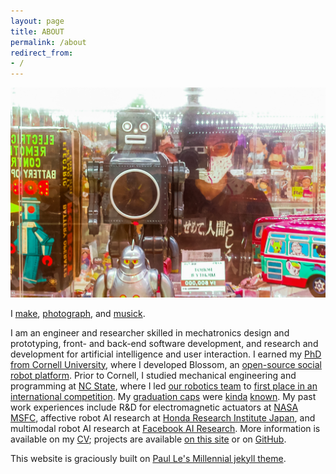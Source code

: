 ```yaml
---
layout: page
title: ABOUT
permalink: /about
redirect_from:
- /
---
```

<!-- 
![Tokyo, 2019](/assets/img/19_tokyo.jpg)
*Saitama, 2019* -->
<!-- ![Asheville, 2022](/assets/img/19_ash.jpg) -->
<!-- <img src="/assets/img/19_ash.jpg" alt="Asheville, 2022" width="100%"/>
*Asheville, 2022 (photo credit [Sean Lee](https://www.instagram.com/34.seanlee/))* -->
<img class="img-about" src="/assets/img/nakano-broadway.jpg">

I [make](/works),
[photograph](/image),
and [musick](/music).

I am an engineer and researcher skilled in mechatronics design and prototyping, front- and back-end software development, and research and development for artificial intelligence and user interaction.
I earned my [PhD from Cornell University](/research), where I developed Blossom, an [open-source social robot platform](https://github.com/msgtn/r0b0). 
Prior to Cornell, I studied mechanical engineering and programming at [NC State](/asme), where I led [our robotics team](https://www.mae.ncsu.edu/2016/02/09/students-win-2015-asme-student-design-competition/) to [first place in an international competition](https://www.asme.org/topics-resources/society-news/asme-news/studentdesigned-rescue-robots-face-imece-2015).
My [graduation caps](/gradcap) were [kinda](https://www.facebook.com/watch/?v=280843082514460) [known](https://www.reddit.com/r/gifs/comments/4gzqs6/a_robotic_automatic_wireless_selfturning/).
My past work experiences include R&D for electromagnetic actuators at [NASA MSFC](https://www.nasa.gov/centers/marshall/home/index.html), affective robot AI research at [Honda Research Institute Japan](http://www.jp.honda-ri.com), and multimodal robot AI research at [Facebook AI Research](https://ai.facebook.com/research/).
More information is available on my [CV](/assets/pdf/msuguitan_cv.pdf); projects are available [on this site](/works) or on [GitHub](https://github.com/msgtn).

This website is graciously built on [Paul Le's Millennial jekyll theme](https://github.com/LeNPaul/Millennial).
